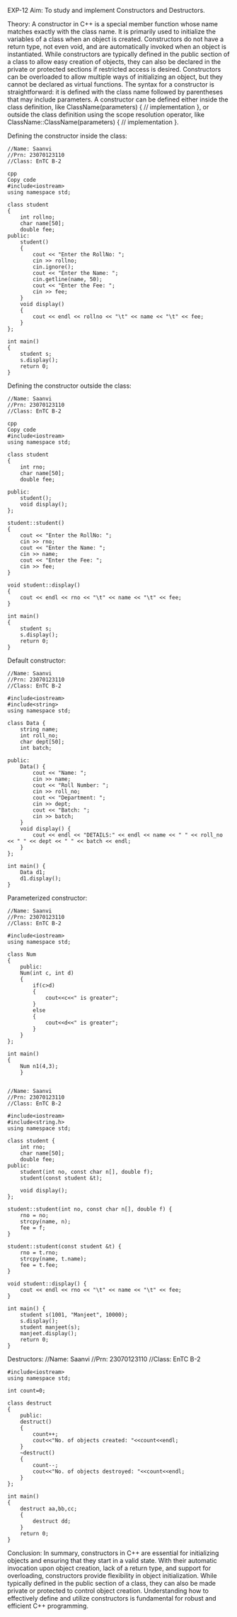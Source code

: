 EXP-12
Aim:
To study and implement Constructors and Destructors.

Theory:
A constructor in C++ is a special member function whose name matches exactly with the class name. It is primarily used to initialize the variables of a class when an object is created. Constructors do not have a return type, not even void, and are automatically invoked when an object is instantiated. While constructors are typically defined in the public section of a class to allow easy creation of objects, they can also be declared in the private or protected sections if restricted access is desired. Constructors can be overloaded to allow multiple ways of initializing an object, but they cannot be declared as virtual functions. The syntax for a constructor is straightforward: it is defined with the class name followed by parentheses that may include parameters. A constructor can be defined either inside the class definition, like ClassName(parameters) { // implementation }, or outside the class definition using the scope resolution operator, like ClassName::ClassName(parameters) { // implementation }.

Defining the constructor inside the class:
```
//Name: Saanvi
//Prn: 23070123110
//Class: EnTC B-2

cpp
Copy code
#include<iostream>
using namespace std;

class student
{
    int rollno;
    char name[50];
    double fee;
public:
    student()
    {
        cout << "Enter the RollNo: ";
        cin >> rollno;
        cin.ignore();
        cout << "Enter the Name: ";
        cin.getline(name, 50);
        cout << "Enter the Fee: "; 
        cin >> fee;
    }
    void display()
    {
        cout << endl << rollno << "\t" << name << "\t" << fee;
    }
};

int main()
{
    student s; 
    s.display();
    return 0;
}
```
Defining the constructor outside the class:
```
//Name: Saanvi
//Prn: 23070123110
//Class: EnTC B-2

cpp
Copy code
#include<iostream>
using namespace std;

class student
{
    int rno;
    char name[50];
    double fee;

public:
    student();
    void display();
};

student::student()
{
    cout << "Enter the RollNo: ";
    cin >> rno;
    cout << "Enter the Name: ";
    cin >> name;
    cout << "Enter the Fee: ";
    cin >> fee;
}

void student::display()
{
    cout << endl << rno << "\t" << name << "\t" << fee;
}

int main()
{
    student s;
    s.display();
    return 0;
}
```
Default constructor:
```
//Name: Saanvi
//Prn: 23070123110
//Class: EnTC B-2

#include<iostream>
#include<string>
using namespace std;

class Data {
    string name;
    int roll_no;
    char dept[50];
    int batch;

public:
    Data() {
        cout << "Name: ";
        cin >> name;
        cout << "Roll Number: ";
        cin >> roll_no;
        cout << "Department: ";
        cin >> dept;
        cout << "Batch: ";
        cin >> batch;
    }
    void display() {
        cout << endl << "DETAILS:" << endl << name << " " << roll_no << " " << dept << " " << batch << endl;
    }
};

int main() {
    Data d1;
    d1.display();
}
```
Parameterized constructor:
```
//Name: Saanvi
//Prn: 23070123110
//Class: EnTC B-2

#include<iostream>
using namespace std;

class Num
{
    public:
    Num(int c, int d)
    {
        if(c>d)
        {
            cout<<c<<" is greater";
        }
        else
        {
            cout<<d<<" is greater";
        }
    }
};

int main()
{
    Num n1(4,3);
    }
```
```

//Name: Saanvi
//Prn: 23070123110
//Class: EnTC B-2

#include<iostream>
#include<string.h>
using namespace std;

class student {
    int rno;
    char name[50];
    double fee;
public:
    student(int no, const char n[], double f);
    student(const student &t);

    void display();
};

student::student(int no, const char n[], double f) {
    rno = no;
    strcpy(name, n);
    fee = f;
}

student::student(const student &t) {
    rno = t.rno;
    strcpy(name, t.name);
    fee = t.fee;
}

void student::display() {
    cout << endl << rno << "\t" << name << "\t" << fee;
}

int main() {
    student s(1001, "Manjeet", 10000);
    s.display();
    student manjeet(s);
    manjeet.display();
    return 0;
}
```
Destructors:
//Name: Saanvi
//Prn: 23070123110
//Class: EnTC B-2


```
#include<iostream>
using namespace std;

int count=0;

class destruct
{
    public:
    destruct()
    {
        count++;
        cout<<"No. of objects created: "<<count<<endl;
    }
    ~destruct()
    {
        count--;
        cout<<"No. of objects destroyed: "<<count<<endl;
    }
};

int main()
{
    destruct aa,bb,cc;
    { 
        destruct dd;
    }
    return 0;
}
```
Conclusion:
In summary, constructors in C++ are essential for initializing objects and ensuring that they start in a valid state. With their automatic invocation upon object creation, lack of a return type, and support for overloading, constructors provide flexibility in object initialization. While typically defined in the public section of a class, they can also be made private or protected to control object creation. Understanding how to effectively define and utilize constructors is fundamental for robust and efficient C++ programming.
